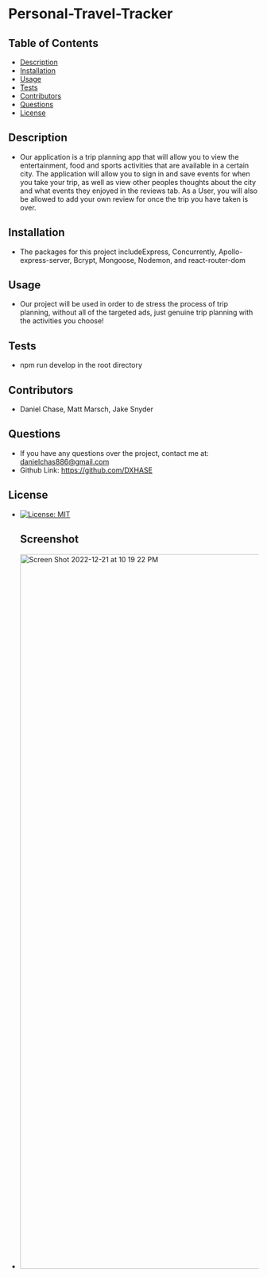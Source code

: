 
  # Personal-Travel-Tracker


  ## Table of Contents

  - [Description](#description)
  - [Installation](#installation)
  - [Usage](#usage)
  - [Tests](#tests)
  - [Contributors](#contributors)
  - [Questions](#questions)
  - [License](#license)

  ## Description
  - Our application is a trip planning app that will allow you to view the entertainment, food and sports activities that are available in a certain city. The application will allow you to sign in and save events for when you take your trip, as well as view other peoples thoughts about the city and what events they enjoyed in the reviews tab.  As a User, you will also be allowed to add your own review for once the trip you have taken is over.

  ## Installation
  - The packages for this project includeExpress, Concurrently, Apollo-express-server, Bcrypt, Mongoose, Nodemon, and react-router-dom

  ## Usage
  - Our project will be used in order to de stress the process of trip planning, without all of the targeted ads, just genuine trip planning with the activities you choose!

  ## Tests
  - npm run develop in the root directory

  ## Contributors
  - Daniel Chase, Matt Marsch, Jake Snyder

  ## Questions
  - If you have any questions over the project, contact me at: danielchas886@gmail.com
  - Github Link: https://github.com/DXHASE

  ## License
  - [![License: MIT](https://img.shields.io/badge/License-MIT-yellow.svg)](https://opensource.org/licenses/MIT)
    ## Screenshot
  - <img width="1440" alt="Screen Shot 2022-12-21 at 10 19 22 PM" src="https://user-images.githubusercontent.com/108304356/209054996-dc848a5f-fb7a-4089-a209-d26293ecaf9e.png">
